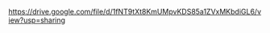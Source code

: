 <!-- Java 21.4: Assert, imports, static imports #5166 -->

<!-- audio for Assert, imports, static imports -->

<!-- google drive audio link -->

https://drive.google.com/file/d/1fNT9tXt8KmUMpvKDS85a1ZVxMKbdiGL6/view?usp=sharing

